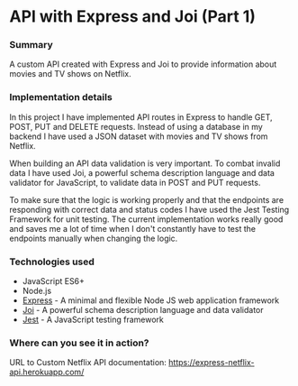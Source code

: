 # API with Express and Joi (Part 1)

### Summary

A custom API created with Express and Joi to provide information about movies and TV shows on Netflix.

### Implementation details

In this project I have implemented API routes in Express to handle GET, POST, PUT and DELETE requests. Instead of using a database in my backend I have used a JSON dataset with movies and TV shows from Netflix.

When building an API data validation is very important. To combat invalid data I have used Joi, a powerful schema description language and data validator for JavaScript, to validate data in POST and PUT requests.

To make sure that the logic is working properly and that the endpoints are responding with correct data and status codes I have used the Jest Testing Framework for unit testing. The current implementation works really good and saves me a lot of time when I don't constantly have to test the endpoints manually when changing the logic.

### Technologies used

- JavaScript ES6+
- Node.js
- [Express](https://expressjs.com/) - A minimal and flexible Node JS web application framework
- [Joi](https://github.com/hapijs/joi) - A powerful schema description language and data validator
- [Jest](https://jestjs.io/) - A JavaScript testing framework

### Where can you see it in action?

URL to Custom Netflix API documentation: https://express-netflix-api.herokuapp.com/
